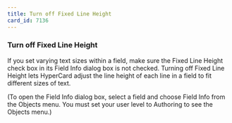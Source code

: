 ```yaml
---
title: Turn off Fixed Line Height
card_id: 7136
---
```


### Turn off Fixed Line Height

If you set varying text sizes within a field, make sure the Fixed Line Height check box in its Field Info dialog box is not checked. Turning off Fixed Line Height lets HyperCard adjust the line height of each line in a field to fit different sizes of text.  

(To open the Field Info dialog box, select a field and choose Field Info from the Objects menu. You must set your user level to Authoring to see the Objects menu.)